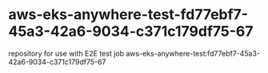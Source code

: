 # aws-eks-anywhere-test-fd77ebf7-45a3-42a6-9034-c371c179df75-67
repository for use with E2E test job aws-eks-anywhere-test:fd77ebf7-45a3-42a6-9034-c371c179df75-67
